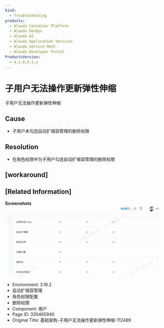 ```yaml
---
kind:
  - Troubleshooting
products:
  - Alauda Container Platform
  - Alauda DevOps
  - Alauda AI
  - Alauda Application Services
  - Alauda Service Mesh
  - Alauda Developer Portal
ProductsVersion:
  - 4.1.0,4.2.x
---
```

<!-- A type of document that involves encountering a fault, diagnosing it, performing root cause analysis, and providing solutions. -->

# 子用户无法操作更新弹性伸缩

子用户无法操作更新弹性伸缩

## Cause
- 子用户未勾选自动扩缩容管理的删除权限

## Resolution
- 在角色权限中为子用户勾选自动扩缩容管理的删除权限

## [workaround]

## [Related Information]
**Screenshots**
![](assets/ji-chu-jia-gou-zi-yong-hu-wu-fa-cao-zuo-geng-xin-dan-xing-shen-suo-112489/mceclip0_1751965635521_343ic.png)
- Environment: 3.16.2
- 自动扩缩容管理
- 角色权限配置
- 删除权限
- Component: 用户
- Page ID: 330465940
- Original Title: 基础架构-子用户无法操作更新弹性伸缩-112489
